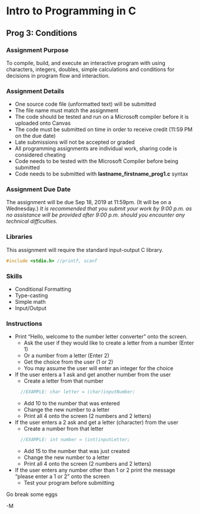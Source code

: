 # Intro to Programming in C
## Prog 3: Conditions
### Assignment Purpose
To compile, build, and execute an interactive program with using characters, integers, doubles, simple calculations and conditions for decisions in program flow and interaction.

### Assignment Details
- One source code file (unformatted text) will be submitted
- The file name must match the assignment
- The code should be tested and run on a Microsoft compiler before it is uploaded onto Canvas
- The code must be submitted on time in order to receive credit (11:59 PM on the due date)
- Late submissions will not be accepted or graded
- All programming assignments are individual work, sharing code is considered cheating
- Code needs to be tested with the Microsoft Compiler before being submitted
- Code needs to be submitted with **lastname_firstname_prog1.c** syntax

### Assignment Due Date
The assignment will be due Sep 18, 2019 at 11:59pm. (It will be on a Wednesday.)
*It is recommended that you submit your work by 9:00 p.m. as no assistance will be provided after 9:00 p.m. should you encounter any technical difficulties.*

### Libraries
This assignment will require the standard input-output C library.

```C
#include <stdio.h> //printf, scanf
```

### Skills
- Conditional Formatting
- Type-casting
- Simple math
- Input/Output

### Instructions
- Print “Hello, welcome to the number letter converter” onto the screen.
  - Ask the user if they would like to create a letter from a number (Enter 1)
  - Or a number from a letter (Enter 2)
  - Get the choice from the user (1 or 2)
  - You may assume the user will enter an integer for the choice
- If the user enters a 1 ask and get another number from the user
  - Create a letter from that number
  ```C
    //EXAMPLE: char letter = (char)inputNumber;
  ```
  - Add 10 to the number that was entered
  - Change the new number to a letter
  - Print all 4 onto the screen (2 numbers and 2 letters)
- If the user enters a 2 ask and get a letter (character) from the user
  - Create a number from that letter
  ```C
    //EXAMPLE: int number = (int)inputLetter;
  ```
  - Add 15 to the number that was just created
  - Change the new number to a letter
  - Print all 4 onto the screen (2 numbers and 2 letters)
- If the user enters any number other than 1 or 2 print the message “please enter a 1 or 2” onto the screen
  - Test your program before submitting

Go break some eggs

-M